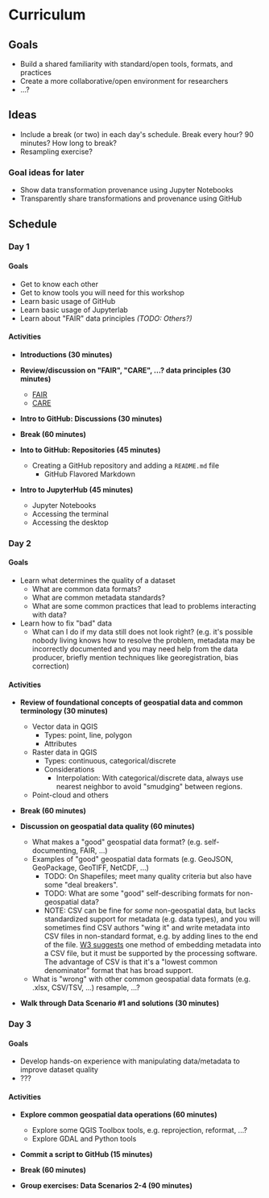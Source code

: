 # Curriculum

## Goals

* Build a shared familiarity with standard/open tools, formats, and practices
* Create a more collaborative/open environment for researchers
* ...?


## Ideas

* Include a break (or two) in each day's schedule. Break every hour? 90 minutes? How
  long to break?
* Resampling exercise?


### Goal ideas for later

* Show data transformation provenance using Jupyter Notebooks
* Transparently share transformations and provenance using GitHub


## Schedule

### Day 1

#### Goals

* Get to know each other
* Get to know tools you will need for this workshop
* Learn basic usage of GitHub
* Learn basic usage of Jupyterlab
* Learn about "FAIR" data principles _(TODO: Others?)_


#### Activities

* **Introductions (30 minutes)**

* **Review/discussion on "FAIR", "CARE", ...? data principles (30 minutes)**
  * [FAIR](https://www.go-fair.org/fair-principles/)
  * [CARE](https://www.gida-global.org/care)

* **Intro to GitHub: Discussions (30 minutes)**

* **Break (60 minutes)**

* **Into to GitHub: Repositories (45 minutes)**
  * Creating a GitHub repository and adding a `README.md` file
    * GitHub Flavored Markdown

* **Intro to JupyterHub (45 minutes)**
  * Jupyter Notebooks
  * Accessing the terminal
  * Accessing the desktop


### Day 2

#### Goals

* Learn what determines the quality of a dataset
    * What are common data formats?
    * What are common metadata standards?
    * What are some common practices that lead to problems interacting with data?
* Learn how to fix "bad" data
    * What can I do if my data still does not look right? (e.g. it's possible nobody
      living knows how to resolve the problem, metadata may be incorrectly documented
      and you may need help from the data producer, briefly mention techniques like
      georegistration, bias correction)


#### Activities

* **Review of foundational concepts of geospatial data and common terminology (30
  minutes)**
    * Vector data in QGIS
        * Types: point, line, polygon
        * Attributes
    * Raster data in QGIS
        * Types: continuous, categorical/discrete
        * Considerations
            * Interpolation: With categorical/discrete data, always use nearest
              neighbor to avoid "smudging" between regions.
    * Point-cloud and others

* **Break (60 minutes)**

* **Discussion on geospatial data quality (60 minutes)**
    * What makes a "good" geospatial data format? (e.g. self-documenting, FAIR, ...)
    * Examples of "good" geospatial data formats (e.g. GeoJSON, GeoPackage, GeoTIFF,
    NetCDF, ...)
        * TODO: On Shapefiles; meet many quality criteria but also have some "deal
          breakers".
        * TODO: What are some "good" self-describing formats for non-geospatial data?
        * NOTE: CSV can be fine for _some_ non-geospatial data, but lacks standardized
          support for metadata (e.g. data types), and you will sometimes find CSV
          authors "wing it" and write metadata into CSV files in non-standard format,
          e.g. by adding lines to the end of the file. [W3
          suggests](https://www.w3.org/TR/tabular-data-model/#embedded-metadata) one
          method of embedding metadata into a CSV file, but it must be supported by the
          processing software. The advantage of CSV is that it's a "lowest common
          denominator" format that has broad support.
    * What is "wrong" with other common geospatial data formats (e.g. .xlsx, CSV/TSV, ...)
      resample, ...?

* **Walk through Data Scenario #1 and solutions (30 minutes)**


### Day 3

#### Goals

* Develop hands-on experience with manipulating data/metadata to improve dataset quality
* ???


#### Activities

* **Explore common geospatial data operations (60 minutes)**
    * Explore some QGIS Toolbox tools, e.g. reprojection, reformat, ...?
    * Explore GDAL and Python tools

* **Commit a script to GitHub (15 minutes)**

* **Break (60 minutes)**

* **Group exercises: Data Scenarios 2-4 (90 minutes)**
